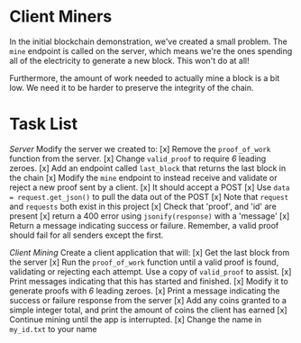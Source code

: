 # Client Miners

In the initial blockchain demonstration, we've created a small problem.  The `mine` endpoint is called on the server, which means we're the ones spending all of the electricity to generate a new block.  This won't do at all!

Furthermore, the amount of work needed to actually mine a block is a bit low.  We need it to be harder to preserve the integrity of the chain.


# Task List

*Server*
Modify the server we created to:
[x] Remove the `proof_of_work` function from the server.
[x] Change `valid_proof` to require *6* leading zeroes.
[x] Add an endpoint called `last_block` that returns the last block in the chain
[x] Modify the `mine` endpoint to instead receive and validate or reject a new proof sent by a client.
    [x] It should accept a POST
    [x] Use `data = request.get_json()` to pull the data out of the POST
        [x] Note that `request` and `requests` both exist in this project
    [x] Check that 'proof', and 'id' are present
        [x] return a 400 error using `jsonify(response)` with a 'message'
[x] Return a message indicating success or failure.  Remember, a valid proof should fail for all senders except the first.

*Client Mining*
Create a client application that will:
[x] Get the last block from the server
[x] Run the `proof_of_work` function until a valid proof is found, validating or rejecting each attempt.  Use a copy of `valid_proof` to assist.
[x] Print messages indicating that this has started and finished.
[x] Modify it to generate proofs with *6* leading zeroes.
[x] Print a message indicating the success or failure response from the server
[x] Add any coins granted to a simple integer total, and print the amount of coins the client has earned
[x] Continue mining until the app is interrupted.
[x] Change the name in `my_id.txt` to your name


<!-- [ ] (Stretch) Handle non-json responses sent by the server in the event of an error, without crashing the miner
[ ] Stretch: Add a timer to keep track of how long it takes to find a proof -->

